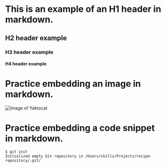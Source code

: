 # This is an example of an H1 header in markdown.
## H2 header example
### H3 header example
#### H4 header example

# Practice embedding an image in markdown.
![Image of Yaktocat](https://octodex.github.com/images/yaktocat.png)


# Practice embedding a code snippet in markdown.
```
$ git init
Initialized empty Git repository in /Users/skills/Projects/recipe-repository/.git/
```
